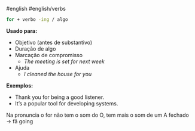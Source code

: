 #english #english/verbs

```bash
for + verbo -ing / algo
````

**Usado para:**

- Objetivo (antes de substantivo)
- Duração de algo
- Marcação de compromisso
	- *The meeting is set for next week*
- Ajuda
	- *I cleaned the house for you*

**Exemplos:**

- Thank you for being a good listener.
- It’s a popular tool for developing systems.


Na pronuncia o for não tem o som do O, tem mais o som de um A fechado → fâ going